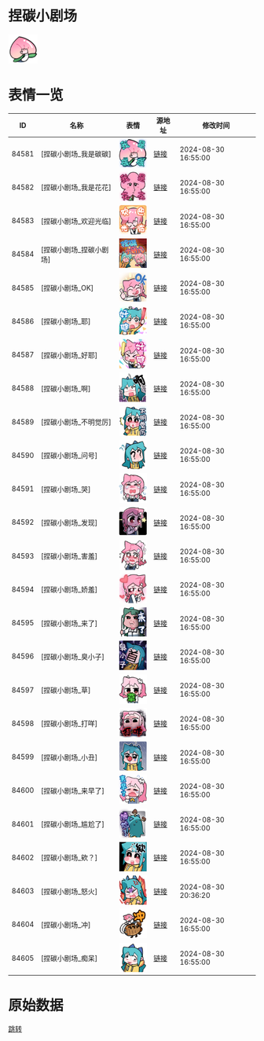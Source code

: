 # 捏碳小剧场

<img src="./cover.png" height="60" alt="cover" />

# 表情一览

|ID|名称|表情|源地址|修改时间|
|----|----|----|----|----|
|84581|[捏碳小剧场_我是碳碳]|<img src="./pic/084581_%5B捏碳小剧场_我是碳碳%5D.png" height="60" alt="我是碳碳"/>|[链接](https://i0.hdslb.com/bfs/garb/725f3175061b22bec0f3f6c5f94db8290e204ef4.png)|2024-08-30 16:55:00|
|84582|[捏碳小剧场_我是花花]|<img src="./pic/084582_%5B捏碳小剧场_我是花花%5D.png" height="60" alt="我是花花"/>|[链接](https://i0.hdslb.com/bfs/garb/5255f369be4b70111eac9df929e0bb7bf70992f1.png)|2024-08-30 16:55:00|
|84583|[捏碳小剧场_欢迎光临]|<img src="./pic/084583_%5B捏碳小剧场_欢迎光临%5D.png" height="60" alt="欢迎光临"/>|[链接](https://i0.hdslb.com/bfs/garb/f2b7a80e64f0aa4e1bddd9d636738d86a8d249c0.png)|2024-08-30 16:55:00|
|84584|[捏碳小剧场_捏碳小剧场]|<img src="./pic/084584_%5B捏碳小剧场_捏碳小剧场%5D.png" height="60" alt="捏碳小剧场"/>|[链接](https://i0.hdslb.com/bfs/garb/0bcc46c2a9add68ac307b7752c036d992a95b1f6.png)|2024-08-30 16:55:00|
|84585|[捏碳小剧场_OK]|<img src="./pic/084585_%5B捏碳小剧场_OK%5D.png" height="60" alt="OK"/>|[链接](https://i0.hdslb.com/bfs/garb/a6106f01a2dad44c6127e3848835881ac972ed04.png)|2024-08-30 16:55:00|
|84586|[捏碳小剧场_耶]|<img src="./pic/084586_%5B捏碳小剧场_耶%5D.png" height="60" alt="耶"/>|[链接](https://i0.hdslb.com/bfs/garb/85073562c364e8ff5fc2f9d9354279cd5c1e9213.png)|2024-08-30 16:55:00|
|84587|[捏碳小剧场_好耶]|<img src="./pic/084587_%5B捏碳小剧场_好耶%5D.png" height="60" alt="好耶"/>|[链接](https://i0.hdslb.com/bfs/garb/08ac64ee5197604125b67fe5710b8119219dd8fe.png)|2024-08-30 16:55:00|
|84588|[捏碳小剧场_啊]|<img src="./pic/084588_%5B捏碳小剧场_啊%5D.png" height="60" alt="啊"/>|[链接](https://i0.hdslb.com/bfs/garb/56cc02a854fc83564cf63e777ec41000393e493b.png)|2024-08-30 16:55:00|
|84589|[捏碳小剧场_不明觉厉]|<img src="./pic/084589_%5B捏碳小剧场_不明觉厉%5D.png" height="60" alt="不明觉厉"/>|[链接](https://i0.hdslb.com/bfs/garb/0dda2ba790968c2548d2407fe22cdcd16f2b72ba.png)|2024-08-30 16:55:00|
|84590|[捏碳小剧场_问号]|<img src="./pic/084590_%5B捏碳小剧场_问号%5D.png" height="60" alt="问号"/>|[链接](https://i0.hdslb.com/bfs/garb/f70c4531331ee05e07bbd9eaa53a538f38ce1e2d.png)|2024-08-30 16:55:00|
|84591|[捏碳小剧场_哭]|<img src="./pic/084591_%5B捏碳小剧场_哭%5D.png" height="60" alt="哭"/>|[链接](https://i0.hdslb.com/bfs/garb/b5533562f7ec2917b5b1bf8528cd6bcfc1253e17.png)|2024-08-30 16:55:00|
|84592|[捏碳小剧场_发现]|<img src="./pic/084592_%5B捏碳小剧场_发现%5D.png" height="60" alt="发现"/>|[链接](https://i0.hdslb.com/bfs/garb/a489460f29c7f07480eb3d29a78808ac10cfdeb5.png)|2024-08-30 16:55:00|
|84593|[捏碳小剧场_害羞]|<img src="./pic/084593_%5B捏碳小剧场_害羞%5D.png" height="60" alt="害羞"/>|[链接](https://i0.hdslb.com/bfs/garb/8b260ba3d49cfd465ccd6621223f654a77b0e1aa.png)|2024-08-30 16:55:00|
|84594|[捏碳小剧场_娇羞]|<img src="./pic/084594_%5B捏碳小剧场_娇羞%5D.png" height="60" alt="娇羞"/>|[链接](https://i0.hdslb.com/bfs/garb/03be9b70ee31fd71d2473c0c8014b7fe1c75c779.png)|2024-08-30 16:55:00|
|84595|[捏碳小剧场_来了]|<img src="./pic/084595_%5B捏碳小剧场_来了%5D.png" height="60" alt="来了"/>|[链接](https://i0.hdslb.com/bfs/garb/2d549368b46a8b692fab4a7fc721ea5eb960c393.png)|2024-08-30 16:55:00|
|84596|[捏碳小剧场_臭小子]|<img src="./pic/084596_%5B捏碳小剧场_臭小子%5D.png" height="60" alt="臭小子"/>|[链接](https://i0.hdslb.com/bfs/garb/b6f862a9b3de1f833f4f65dc37bfbbe1262bdff5.png)|2024-08-30 16:55:00|
|84597|[捏碳小剧场_草]|<img src="./pic/084597_%5B捏碳小剧场_草%5D.png" height="60" alt="草"/>|[链接](https://i0.hdslb.com/bfs/garb/a4a82269cafbe0e29f7e673cbf169e58eebbe8df.png)|2024-08-30 16:55:00|
|84598|[捏碳小剧场_打咩]|<img src="./pic/084598_%5B捏碳小剧场_打咩%5D.png" height="60" alt="打咩"/>|[链接](https://i0.hdslb.com/bfs/garb/9dc5c6dff8fe791f9a60e4f8fb653e678e4cd586.png)|2024-08-30 16:55:00|
|84599|[捏碳小剧场_小丑]|<img src="./pic/084599_%5B捏碳小剧场_小丑%5D.png" height="60" alt="小丑"/>|[链接](https://i0.hdslb.com/bfs/garb/e02eecf3156bb8323323dcb2d82aa7f664023bf5.png)|2024-08-30 16:55:00|
|84600|[捏碳小剧场_来早了]|<img src="./pic/084600_%5B捏碳小剧场_来早了%5D.png" height="60" alt="来早了"/>|[链接](https://i0.hdslb.com/bfs/garb/2f86411c612b15dce5b19271c57121ac4055f33e.png)|2024-08-30 16:55:00|
|84601|[捏碳小剧场_尴尬了]|<img src="./pic/084601_%5B捏碳小剧场_尴尬了%5D.png" height="60" alt="尴尬了"/>|[链接](https://i0.hdslb.com/bfs/garb/df061203f864fc48e03109d7e9bbf0e703bbfc34.png)|2024-08-30 16:55:00|
|84602|[捏碳小剧场_欸？]|<img src="./pic/084602_%5B捏碳小剧场_欸？%5D.png" height="60" alt="欸？"/>|[链接](https://i0.hdslb.com/bfs/garb/3e89a4bcb7133a489d09322246ff8ba83ed2954f.png)|2024-08-30 16:55:00|
|84603|[捏碳小剧场_怒火]|<img src="./pic/084603_%5B捏碳小剧场_怒火%5D.png" height="60" alt="怒火"/>|[链接](https://i0.hdslb.com/bfs/garb/10024dbd4bfb13a234d1656495151f484bc2c8cf.png)|2024-08-30 20:36:20|
|84604|[捏碳小剧场_冲]|<img src="./pic/084604_%5B捏碳小剧场_冲%5D.png" height="60" alt="冲"/>|[链接](https://i0.hdslb.com/bfs/garb/6816e2f4c9678469392735aba72b3e4582d1ec49.png)|2024-08-30 16:55:00|
|84605|[捏碳小剧场_痴呆]|<img src="./pic/084605_%5B捏碳小剧场_痴呆%5D.png" height="60" alt="痴呆"/>|[链接](https://i0.hdslb.com/bfs/garb/76903c18798e0e8a4b2ec4d75607541214e8eef5.png)|2024-08-30 16:55:00|

# 原始数据

[跳转](./raw.json)

